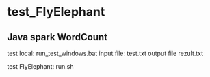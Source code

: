 # test_FlyElephant

## Java spark WordCount 

test local: run_test_windows.bat   input file: test.txt
                                   output file rezult.txt
                                  
test FlyElephant: run.sh
